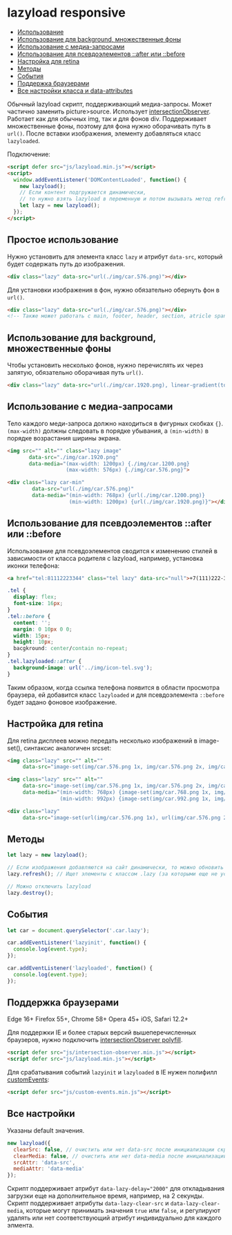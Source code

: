 # lazyload responsive

- [Использование](#img)
- [Использование для background, множественные фоны](#bg)
- [Использование с медиа-запросами](#media)
- [Использование для псевдоэлементов ::after или ::before](#after-before)
- [Настройка для retina](#retina)
- [Методы](#methods)
- [События](#events)
- [Поддержка браузерами](#browsers)
- [Все настройки класса и data-attributes](#other)

Обычный lazyload скрипт, поддерживающий медиа-запросы. Может частично заменить picture>source.
Использует [intersectionObserver](https://developer.mozilla.org/ru/docs/Web/API/Intersection_Observer_API).
Работает как для обычных img, так и для фонов div. Поддерживает множественные фоны, поэтому для фона нужно оборачивать путь в `url()`.
После вставки изображения, элементу добавляться класс `lazyloaded`.

Подключение:
```html
<script defer src="js/lazyload.min.js"></script>
<script>
  window.addEventListener('DOMContentLoaded', function() {
    new lazyload();
    // Если контент подгружается динамически,
    // то нужно взять lazyload в переменную и потом вызывать метод refresh()
    let lazy = new lazyload();
  });
</script>
```
<span id="img"></span>
## Простое использование
Нужно установить для элемента класс `lazy` и атрибут `data-src`, который будет содержать путь до изображения.
```html
<div class="lazy" data-src="url(./img/car.576.png)"></div>
```
Для установки изображения в фон, нужно обязательно обернуть фон в `url()`.
```html
<div class="lazy" data-src="url(./img/car.576.png)"></div>
<!-- Также может работать с main, footer, header, section, atricle span, button, form -->
```
<span id="bg"></span>
## Использование для background, множественные фоны
Чтобы установить несколько фонов, нужно перечислять их через запятую, обязательно оборачивая путь `url()`.
```html
<div class="lazy" data-src="url(./img/car.1920.png), linear-gradient(to top, red, black)"></div>
```
<span id="media"></span>
## Использование с медиа-запросами
Тело каждого меди-запроса должно находиться в фигурных скобках `{}`. `(max-width)` должны следовать в порядке убывания, а `(min-width)` в порядке возрастания ширины экрана.
```html
<img src="" alt="" class="lazy image"
       data-src="./img/car.1920.png"
       data-media="(max-width: 1200px) {./img/car.1200.png}
                   (max-width: 576px) {./img/car.576.png}">

<div class="lazy car-min"
        data-src="url(./img/car.576.png)"
        data-media="(min-width: 768px) {url(./img/car.1200.png)}
                    (min-width: 1200px) {url(./img/car.1920.png)}"></div>
```
<span id="after-before"></span>
## Использование для псевдоэлементов ::after или ::before
Использование для псевдоэлементов сводится к изменению стилей в зависимости от класса родителя с lazyload, например, установка иконки телефона:
```html
<a href="tel:81112223344" class="tel lazy" data-src="null">+7(111)222-33-44</a>
```
```css
.tel {
  display: flex;
  font-size: 16px;
}
.tel::before {
  content: '';
  margin: 0 10px 0 0;
  width: 15px;
  height: 10px;
  bacgkround: center/contain no-repeat;
}
.tel.lazyloaded::after {
  background-image: url('../img/icon-tel.svg');
}
```
Таким образом, когда ссылка телефона появится в области просмотра браузера, ей добавится класс `lazyloaded` и для псевдоэлемента `::before` будет задано фоновое изображение.
<span id="retina"></span>
## Настройка для retina
Для retina дисплеев можно передать несколько изображений в image-set(), синтаксис аналогичен srcset:
```html
<img class="lazy" src="" alt=""
     data-src="image-set(img/car.576.png 1x, img/car.576.png 2x, img/car.576.png 3x)">

<img class="lazy" src="" alt=""
     data-src="image-set(img/car.576.png 1x, img/car.576.png 2x, img/car.576.png 3x)"
     data-media="(min-width: 768px) {image-set(img/car.768.png 1x, img/car.768.png 2x, img/car.768.png 3x)}
                 (min-width: 992px) {image-set(img/car.992.png 1x, img/car.992.png 2x, img/car.992.png 3x)}">

<div class="lazy"
     data-src="image-set(url(img/car.576.png 1x), url(img/car.576.png 2x), url(img/car.576.png 3x))"
```
<span id="methods"></span>
## Методы
```javascript
let lazy = new lazyload();

// Если изображения добавляются на сайт динамически, то можно обновить lazyload:
lazy.refresh(); // Ищет элементы с классом .lazy (за которыми еще не установлено наблюдение) и устанавливает наблюдение

// Можно отключить lazyload
lazy.destroy();
```
<span id="events"></span>
## События
```javascript
let car = document.querySelector('.car.lazy');

car.addEventListener('lazyinit', function() {
  console.log(event.type);
});

car.addEventListener('lazyloaded', function() {
  console.log(event.type);
});
```
<span id="browsers"></span>
## Поддержка браузерами
Edge 16+
Firefox 55+,
Chrome 58+
Opera 45+
iOS, Safari 12.2+

Для поддержки IE и более старых версий вышеперечисленных браузеров, нужно подключить  [intersectionObserver polyfill](https://github.com/w3c/IntersectionObserver/tree/master/polyfill).
```html
<script defer src="js/intersection-observer.min.js"></script>
<script defer src="js/lazyload.min.js"></script>
```

Для срабатывания событий `lazyinit` и `lazyloaded` в IE нужен полифилл [customEvents](https://developer.mozilla.org/en-US/docs/Web/API/CustomEvent/CustomEvent#Polyfill):
```html
<script defer src="js/custom-events.min.js"></script>
```
<span id="other"></span>
## Все настройки
Указаны default значения.
```javascript
new lazyload({
  clearSrc: false, // очистить или нет data-src после инициализации скрипта
  clearMedia: false, // очистить или нет data-media после инициализации скрипта
  srcAttr: 'data-src',
  mediaAttr: 'data-media'
});
```
Скрипт поддерживает атрибут `data-lazy-delay="2000"` для откладывания загрузки еще на дополнительное время, например, на 2 секунды.
Скрипт поддерживает атрибуты `data-lazy-clear-src` и `data-lazy-clear-media`, которые могут принимать значения `true` или `false`, и регулируют удалять или нет соответствующий атрибут индивидуально для каждого элмента.